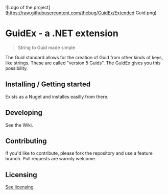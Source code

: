 ![Logo of the project](https://raw.githubusercontent.com/thebug/GuidEx/Extended Guid.png)

# GuidEx - a .NET extension
> String to Guid made simple 

The Guid standard allows for the creation of Guid from other kinds of keys, like strings. 
These are called "version 5 Guids". The GuidEx gives you this possibility. 

## Installing / Getting started

Exists as a Nuget and installes easilly from there. 

## Developing

See the Wiki.

## Contributing

If you'd like to contribute, please fork the repository and use a feature
branch. Pull requests are warmly welcome.

## Licensing

[See licensing](license.md)  